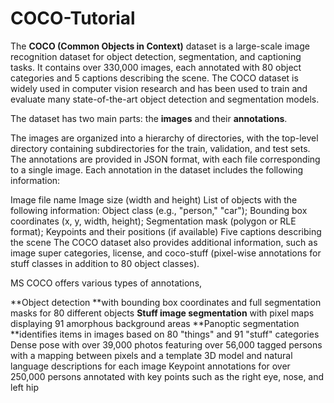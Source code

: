 # COCO-Tutorial

The **COCO (Common Objects in Context)** dataset is a large-scale image recognition dataset for object detection, segmentation, and captioning tasks. It contains over 330,000 images, each annotated with 80 object categories and 5 captions describing the scene. The COCO dataset is widely used in computer vision research and has been used to train and evaluate many state-of-the-art object detection and segmentation models.

The dataset has two main parts: the **images** and their **annotations**.

The images are organized into a hierarchy of directories, with the top-level directory containing subdirectories for the train, validation, and test sets.
The annotations are provided in JSON format, with each file corresponding to a single image.
Each annotation in the dataset includes the following information:

Image file name
Image size (width and height)
List of objects with the following information: Object class (e.g., "person," "car"); Bounding box coordinates (x, y, width, height); Segmentation mask (polygon or RLE format); Keypoints and their positions (if available)
Five captions describing the scene
The COCO dataset also provides additional information, such as image super categories, license, and coco-stuff (pixel-wise annotations for stuff classes in addition to 80 object classes).

MS COCO offers various types of annotations,

**Object detection **with bounding box coordinates and full segmentation masks for 80 different objects
**Stuff image segmentation** with pixel maps displaying 91 amorphous background areas
**Panoptic segmentation **identifies items in images based on 80 "things" and 91 "stuff" categories
Dense pose with over 39,000 photos featuring over 56,000 tagged persons with a mapping between pixels and a template 3D model and natural language descriptions for each image
Keypoint annotations for over 250,000 persons annotated with key points such as the right eye, nose, and left hip
